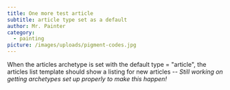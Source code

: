 ```yaml
---
title: One more test article
subtitle: article type set as a default
author: Mr. Painter
category:
  - painting
picture: /images/uploads/pigment-codes.jpg
---
```

When the articles archetype is set with the default type = "article", the articles list template should show a listing for new articles -- _Still working on getting archetypes set up properly to make this happen!_
